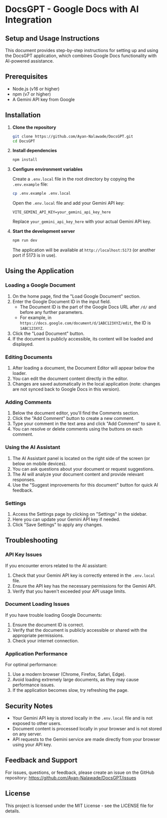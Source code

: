 # DocsGPT - Google Docs with AI Integration

## Setup and Usage Instructions

This document provides step-by-step instructions for setting up and using the DocsGPT application, which combines Google Docs functionality with AI-powered assistance.

## Prerequisites

- Node.js (v16 or higher)
- npm (v7 or higher)
- A Gemini API key from Google

## Installation

1. **Clone the repository**

   ```bash
   git clone https://github.com/Ayan-Nalawade/DocsGPT.git
   cd DocsGPT
   ```

2. **Install dependencies**

   ```bash
   npm install
   ```

3. **Configure environment variables**

   Create a `.env.local` file in the root directory by copying the `.env.example` file:

   ```bash
   cp .env.example .env.local
   ```

   Open the `.env.local` file and add your Gemini API key:

   ```
   VITE_GEMINI_API_KEY=your_gemini_api_key_here
   ```

   Replace `your_gemini_api_key_here` with your actual Gemini API key.

4. **Start the development server**

   ```bash
   npm run dev
   ```

   The application will be available at `http://localhost:5173` (or another port if 5173 is in use).

## Using the Application

### Loading a Google Document

1. On the home page, find the "Load Google Document" section.
2. Enter the Google Document ID in the input field.
   - The Document ID is the part of the Google Docs URL after `/d/` and before any further parameters.
   - For example, in `https://docs.google.com/document/d/1ABC123XYZ/edit`, the ID is `1ABC123XYZ`.
3. Click the "Load Document" button.
4. If the document is publicly accessible, its content will be loaded and displayed.

### Editing Documents

1. After loading a document, the Document Editor will appear below the loader.
2. You can edit the document content directly in the editor.
3. Changes are saved automatically in the local application (note: changes are not synced back to Google Docs in this version).

### Adding Comments

1. Below the document editor, you'll find the Comments section.
2. Click the "Add Comment" button to create a new comment.
3. Type your comment in the text area and click "Add Comment" to save it.
4. You can resolve or delete comments using the buttons on each comment.

### Using the AI Assistant

1. The AI Assistant panel is located on the right side of the screen (or below on mobile devices).
2. You can ask questions about your document or request suggestions.
3. The AI will analyze your document content and provide relevant responses.
4. Use the "Suggest improvements for this document" button for quick AI feedback.

### Settings

1. Access the Settings page by clicking on "Settings" in the sidebar.
2. Here you can update your Gemini API key if needed.
3. Click "Save Settings" to apply any changes.

## Troubleshooting

### API Key Issues

If you encounter errors related to the AI assistant:

1. Check that your Gemini API key is correctly entered in the `.env.local` file.
2. Ensure the API key has the necessary permissions for the Gemini API.
3. Verify that you haven't exceeded your API usage limits.

### Document Loading Issues

If you have trouble loading Google Documents:

1. Ensure the document ID is correct.
2. Verify that the document is publicly accessible or shared with the appropriate permissions.
3. Check your internet connection.

### Application Performance

For optimal performance:

1. Use a modern browser (Chrome, Firefox, Safari, Edge).
2. Avoid loading extremely large documents, as they may cause performance issues.
3. If the application becomes slow, try refreshing the page.

## Security Notes

- Your Gemini API key is stored locally in the `.env.local` file and is not exposed to other users.
- Document content is processed locally in your browser and is not stored on any server.
- API requests to the Gemini service are made directly from your browser using your API key.

## Feedback and Support

For issues, questions, or feedback, please create an issue on the GitHub repository:
https://github.com/Ayan-Nalawade/DocsGPT/issues

## License

This project is licensed under the MIT License - see the LICENSE file for details.
